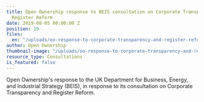 ```yaml
---
title: Open Ownership response to BEIS consultation on Corporate Transparency and
  Register Reform
date: 2019-08-05 00:00:00 Z
position: 19
files:
  en: "/uploads/oo-response-to-corporate-transparency-and-register-reform-consultation.pdf"
author: Open Ownership
thumbnail-image: "/uploads/oo-response-to-corporate-transparency-and-register-reform-consultation.jpg"
resource_type: Consultations
is_featured: false
---
```


Open Ownership's response to the UK Department for Business, Energy, and Industrial
Strategy (BEIS), in response to its consultation on Corporate Transparency and Register Reform.
